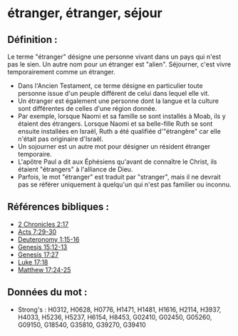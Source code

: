 # étranger, étranger, séjour

## Définition :

Le terme "étranger" désigne une personne vivant dans un pays qui n'est pas le sien. Un autre nom pour un étranger est "alien". Séjourner, c'est vivre temporairement comme un étranger.

* Dans l'Ancien Testament, ce terme désigne en particulier toute personne issue d'un peuple différent de celui dans lequel elle vit.
* Un étranger est également une personne dont la langue et la culture sont différentes de celles d'une région donnée.
* Par exemple, lorsque Naomi et sa famille se sont installés à Moab, ils y étaient des étrangers. Lorsque Naomi et sa belle-fille Ruth se sont ensuite installées en Israël, Ruth a été qualifiée d'"étrangère" car elle n'était pas originaire d'Israël.
* Un sojourner est un autre mot pour désigner un résident étranger temporaire.
* L'apôtre Paul a dit aux Éphésiens qu'avant de connaître le Christ, ils étaient "étrangers" à l'alliance de Dieu.
* Parfois, le mot "étranger" est traduit par "stranger", mais il ne devrait pas se référer uniquement à quelqu'un qui n'est pas familier ou inconnu.

## Références bibliques :

* [2 Chronicles 2:17](rc://en/tn/help/2ch/02/17)
* [Acts 7:29-30](rc://en/tn/help/act/07/29)
* [Deuteronomy 1:15-16](rc://en/tn/help/deu/01/15)
* [Genesis 15:12-13](rc://en/tn/help/gen/15/12)
* [Genesis 17:27](rc://en/tn/help/gen/17/27)
* [Luke 17:18](rc://en/tn/help/luk/17/18)
* [Matthew 17:24-25](rc://en/tn/help/mat/17/24)

## Données du mot :

* Strong's : H0312, H0628, H0776, H1471, H1481, H1616, H2114, H3937, H4033, H5236, H5237, H6154, H8453, G02410, G02450, G05260, G09150, G18540, G35810, G39270, G39410
